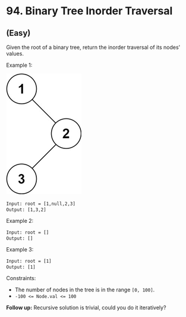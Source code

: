 # 94. Binary Tree Inorder Traversal
## (Easy)

Given the root of a binary tree, return the inorder traversal of its nodes' values.


Example 1:

![alt text](image.png)

```
Input: root = [1,null,2,3]
Output: [1,3,2]
```

Example 2:

```
Input: root = []
Output: []
```

Example 3:

```
Input: root = [1]
Output: [1]
```

Constraints:

- The number of nodes in the tree is in the range `[0, 100]`.
- `-100 <= Node.val <= 100`
 

**Follow up:** Recursive solution is trivial, could you do it iteratively?